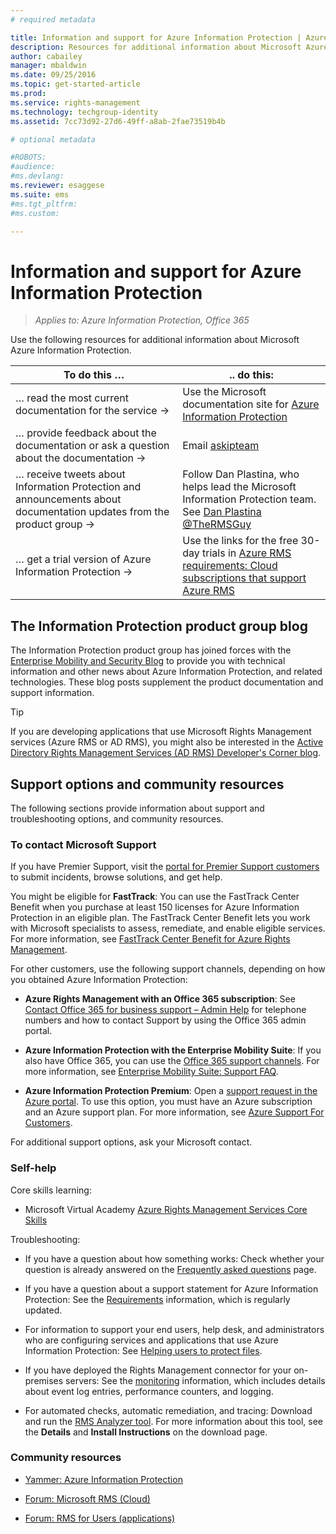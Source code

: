 ```yaml
---
# required metadata

title: Information and support for Azure Information Protection | Azure Information Protection
description: Resources for additional information about Microsoft Azure Information Protection. Includes information about the product team's blog, support options, and how to contact Microsoft to report a problem. 
author: cabailey
manager: mbaldwin
ms.date: 09/25/2016
ms.topic: get-started-article
ms.prod:
ms.service: rights-management
ms.technology: techgroup-identity
ms.assetid: 7cc73d92-27d6-49ff-a8ab-2fae73519b4b

# optional metadata

#ROBOTS:
#audience:
#ms.devlang:
ms.reviewer: esaggese
ms.suite: ems
#ms.tgt_pltfrm:
#ms.custom:

---
```


# Information and support for Azure Information Protection

>*Applies to: Azure Information Protection, Office 365*

Use the following resources for additional information about Microsoft Azure Information Protection.

|To do this …|.. do this:|
|----------------|---------------|
|… read the most current documentation for the service →|Use the  Microsoft documentation site for [Azure Information Protection](../understand-explore/azure-rights-management.md)|
|… provide feedback about the documentation or ask a question about the documentation →|Email [askipteam](mailto:%20askipteam@microsoft.com?subject=Documentation%20feedback)|
|… receive tweets about Information Protection and announcements about documentation updates from the product group →|Follow Dan Plastina, who helps lead the Microsoft Information Protection team. See [Dan Plastina @TheRMSGuy](https://twitter.com/TheRMSGuy)|
|… get a trial version of Azure Information Protection →|Use the links for the free 30-day trials in [Azure RMS requirements: Cloud subscriptions that support Azure RMS](requirements-subscriptions.md)|


## The Information Protection product group blog
The Information Protection product group has joined forces with the [Enterprise Mobility and Security Blog](https://blogs.technet.microsoft.com/enterprisemobility/?product=azure-rights-management-services) to provide you with technical information and other news about Azure Information Protection, and related technologies. These blog posts supplement the product documentation and support information.

> [!TIP]
> If you are developing applications that use Microsoft Rights Management services (Azure RMS or AD RMS), you might also be interested in the [Active Directory Rights Management Services (AD RMS) Developer's Corner blog](https://blogs.msdn.microsoft.com/rms/).

## Support options and community resources
The following sections provide information about support and troubleshooting options, and community resources.

### To contact Microsoft Support

If you have Premier Support, visit the [portal for Premier Support customers](https://premier.microsoft.com/) to submit incidents, browse solutions, and get help.

You might be eligible for **FastTrack**: You can use the FastTrack Center Benefit when you purchase at least 150 licenses for Azure Information Protection in an eligible plan. The FastTrack Center Benefit lets you work with Microsoft specialists to assess, remediate, and enable eligible services. For more information, see [FastTrack Center Benefit for Azure Rights Management](https://technet.microsoft.com/library/mt607025.aspx).

For other customers, use the following support channels, depending on how you obtained Azure Information Protection:

- **Azure Rights Management with an Office 365 subscription**: See [Contact Office 365 for business support – Admin Help](https://support.office.com/article/Contact-Office-365-for-business-support-Admin-Help-32a17ca7-6fa0-4870-8a8d-e25ba4ccfd4b) for telephone numbers and how to contact Support by using the Office 365 admin portal. 

- **Azure Information Protection with the Enterprise Mobility Suite**: If you also have Office 365, you can use the [Office 365 support channels](https://support.office.com/article/Contact-Office-365-for-business-support-Admin-Help-32a17ca7-6fa0-4870-8a8d-e25ba4ccfd4b).  For more information, see [Enterprise Mobility Suite: Support FAQ](https://technet.microsoft.com/dn932057.aspx).

- **Azure Information Protection Premium**: Open a [support request in the Azure portal](https://portal.azure.com/#blade/Microsoft_Azure_Support/HelpAndSupportBlade). To use this option, you must have an Azure subscription and an Azure support plan. For more information, see [Azure Support For Customers](https://azure.microsoft.com/support/plans/). 

For additional support options, ask your Microsoft contact. 

### Self-help

Core skills learning:

- Microsoft Virtual Academy [Azure Rights Management Services Core Skills](https://mva.microsoft.com/en-us/training-courses/azure-rights-management-services-core-skills-10500?l=QLoxMwuCB_1805094681)

Troubleshooting:

- If you have a question about how something works: Check whether your question is already answered on the [Frequently asked questions](faqs.md) page.

- If you have a question about a support statement for Azure Information Protection: See the [Requirements](requirements-azure-rms.md) information, which is regularly updated.

- For information to support your end users, help desk, and administrators who are configuring services and applications that use Azure Information Protection: See [Helping users to protect files](../deploy-use/help-users.md).

- If you have deployed the Rights Management connector for your on-premises servers: See the [monitoring](../deploy-use/monitor-rms-connector.md) information, which includes details about event log entries, performance counters, and logging.

- For automated checks, automatic remediation, and tracing: Download and run the [RMS Analyzer tool](http://www.microsoft.com/en-us/download/details.aspx?id=46437). For more information about this tool, see the **Details** and **Install Instructions** on the download page. 

### Community resources

-   [Yammer: Azure Information Protection](http://www.yammer.com/AskIPTeam)

-   [Forum: Microsoft RMS (Cloud)](https://social.technet.microsoft.com/Forums/en-US/home?forum=rmscloud)

-   [Forum: RMS for Users (applications)](https://social.technet.microsoft.com/Forums/en-US/home?forum=rmsapps)

